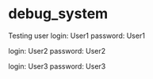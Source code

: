 # debug_system

Testing user
login: User1
password: User1

login: User2
password: User2

login: User3
password: User3
